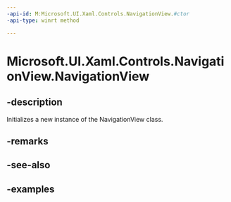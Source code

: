 ```yaml
---
-api-id: M:Microsoft.UI.Xaml.Controls.NavigationView.#ctor
-api-type: winrt method

---
```

<!-- Method syntax.
public NavigationView.NavigationView()
-->

# Microsoft.UI.Xaml.Controls.NavigationView.NavigationView


## -description

Initializes a new instance of the NavigationView class.


## -remarks


## -see-also


## -examples


